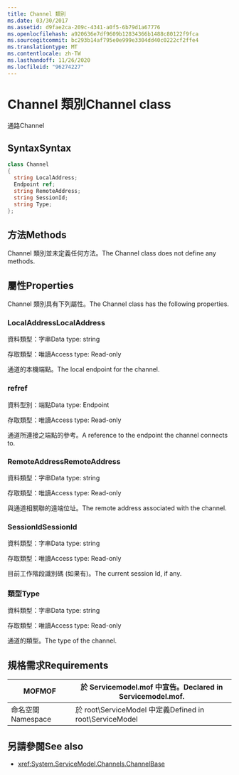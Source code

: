 ```yaml
---
title: Channel 類別
ms.date: 03/30/2017
ms.assetid: d9fae2ca-209c-4341-a0f5-6b79d1a67776
ms.openlocfilehash: a920636e7df9609b12834366b1488c80122f9fca
ms.sourcegitcommit: bc293b14af795e0e999e3304dd40c0222cf2ffe4
ms.translationtype: MT
ms.contentlocale: zh-TW
ms.lasthandoff: 11/26/2020
ms.locfileid: "96274227"
---
```

# <a name="channel-class"></a><span data-ttu-id="be81d-102">Channel 類別</span><span class="sxs-lookup"><span data-stu-id="be81d-102">Channel class</span></span>

<span data-ttu-id="be81d-103">通路</span><span class="sxs-lookup"><span data-stu-id="be81d-103">Channel</span></span>  
  
## <a name="syntax"></a><span data-ttu-id="be81d-104">Syntax</span><span class="sxs-lookup"><span data-stu-id="be81d-104">Syntax</span></span>  
  
```csharp
class Channel  
{  
  string LocalAddress;  
  Endpoint ref;  
  string RemoteAddress;  
  string SessionId;  
  string Type;  
};  
```  
  
## <a name="methods"></a><span data-ttu-id="be81d-105">方法</span><span class="sxs-lookup"><span data-stu-id="be81d-105">Methods</span></span>  

 <span data-ttu-id="be81d-106">Channel 類別並未定義任何方法。</span><span class="sxs-lookup"><span data-stu-id="be81d-106">The Channel class does not define any methods.</span></span>  
  
## <a name="properties"></a><span data-ttu-id="be81d-107">屬性</span><span class="sxs-lookup"><span data-stu-id="be81d-107">Properties</span></span>  

 <span data-ttu-id="be81d-108">Channel 類別具有下列屬性。</span><span class="sxs-lookup"><span data-stu-id="be81d-108">The Channel class has the following properties.</span></span>  
  
### <a name="localaddress"></a><span data-ttu-id="be81d-109">LocalAddress</span><span class="sxs-lookup"><span data-stu-id="be81d-109">LocalAddress</span></span>  

 <span data-ttu-id="be81d-110">資料類型：字串</span><span class="sxs-lookup"><span data-stu-id="be81d-110">Data type: string</span></span>  
  
 <span data-ttu-id="be81d-111">存取類型：唯讀</span><span class="sxs-lookup"><span data-stu-id="be81d-111">Access type: Read-only</span></span>  
  
 <span data-ttu-id="be81d-112">通道的本機端點。</span><span class="sxs-lookup"><span data-stu-id="be81d-112">The local endpoint for the channel.</span></span>  
  
### <a name="ref"></a><span data-ttu-id="be81d-113">ref</span><span class="sxs-lookup"><span data-stu-id="be81d-113">ref</span></span>  

 <span data-ttu-id="be81d-114">資料型別：端點</span><span class="sxs-lookup"><span data-stu-id="be81d-114">Data type: Endpoint</span></span>  
  
 <span data-ttu-id="be81d-115">存取類型：唯讀</span><span class="sxs-lookup"><span data-stu-id="be81d-115">Access type: Read-only</span></span>  
  
 <span data-ttu-id="be81d-116">通道所連接之端點的參考。</span><span class="sxs-lookup"><span data-stu-id="be81d-116">A reference to the endpoint the channel connects to.</span></span>  
  
### <a name="remoteaddress"></a><span data-ttu-id="be81d-117">RemoteAddress</span><span class="sxs-lookup"><span data-stu-id="be81d-117">RemoteAddress</span></span>  

 <span data-ttu-id="be81d-118">資料類型：字串</span><span class="sxs-lookup"><span data-stu-id="be81d-118">Data type: string</span></span>  
  
 <span data-ttu-id="be81d-119">存取類型：唯讀</span><span class="sxs-lookup"><span data-stu-id="be81d-119">Access type: Read-only</span></span>  
  
 <span data-ttu-id="be81d-120">與通道相關聯的遠端位址。</span><span class="sxs-lookup"><span data-stu-id="be81d-120">The remote address associated with the channel.</span></span>  
  
### <a name="sessionid"></a><span data-ttu-id="be81d-121">SessionId</span><span class="sxs-lookup"><span data-stu-id="be81d-121">SessionId</span></span>  

 <span data-ttu-id="be81d-122">資料類型：字串</span><span class="sxs-lookup"><span data-stu-id="be81d-122">Data type: string</span></span>  
  
 <span data-ttu-id="be81d-123">存取類型：唯讀</span><span class="sxs-lookup"><span data-stu-id="be81d-123">Access type: Read-only</span></span>  
  
 <span data-ttu-id="be81d-124">目前工作階段識別碼 (如果有)。</span><span class="sxs-lookup"><span data-stu-id="be81d-124">The current session Id, if any.</span></span>  
  
### <a name="type"></a><span data-ttu-id="be81d-125">類型</span><span class="sxs-lookup"><span data-stu-id="be81d-125">Type</span></span>  

 <span data-ttu-id="be81d-126">資料類型：字串</span><span class="sxs-lookup"><span data-stu-id="be81d-126">Data type: string</span></span>  
  
 <span data-ttu-id="be81d-127">存取類型：唯讀</span><span class="sxs-lookup"><span data-stu-id="be81d-127">Access type: Read-only</span></span>  
  
 <span data-ttu-id="be81d-128">通道的類型。</span><span class="sxs-lookup"><span data-stu-id="be81d-128">The type of the channel.</span></span>  
  
## <a name="requirements"></a><span data-ttu-id="be81d-129">規格需求</span><span class="sxs-lookup"><span data-stu-id="be81d-129">Requirements</span></span>  
  
|<span data-ttu-id="be81d-130">MOF</span><span class="sxs-lookup"><span data-stu-id="be81d-130">MOF</span></span>|<span data-ttu-id="be81d-131">於 Servicemodel.mof 中宣告。</span><span class="sxs-lookup"><span data-stu-id="be81d-131">Declared in Servicemodel.mof.</span></span>|  
|---------|-----------------------------------|  
|<span data-ttu-id="be81d-132">命名空間</span><span class="sxs-lookup"><span data-stu-id="be81d-132">Namespace</span></span>|<span data-ttu-id="be81d-133">於 root\ServiceModel 中定義</span><span class="sxs-lookup"><span data-stu-id="be81d-133">Defined in root\ServiceModel</span></span>|  
  
## <a name="see-also"></a><span data-ttu-id="be81d-134">另請參閱</span><span class="sxs-lookup"><span data-stu-id="be81d-134">See also</span></span>

- <xref:System.ServiceModel.Channels.ChannelBase>
